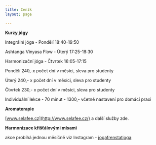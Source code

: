 ```yaml
---
title: Ceník
layout: page

---
```


**Kurzy jógy**

Integrální jóga  - Pondělí 18:40-19:50

Ashtanga Vinyasa Flow  - Úterý 17:25-18:30

Harmonizační jóga  - Čtvrtek 16:05-17:15

Pondělí 240,-x počet dní v měsíci, sleva pro studenty

Úterý 240,- x počet dní v měsíci, sleva pro studenty

Čtvrtek 230,- x počet dní v měsíci, sleva pro studenty

Individuální lekce - 70 minut - 1300,- včetně nastavení pro domácí praxi

**Aromaterapie** 

[www.selafee.cz](http://www.selafee.cz/) a další služby zde.

**Harmonizace křišťálovými mísami**

akce probíhá jednou měsíčně viz Instagram - [jogafrenstatjoga](https://www.instagram.com/jogafrenstatjoga/)